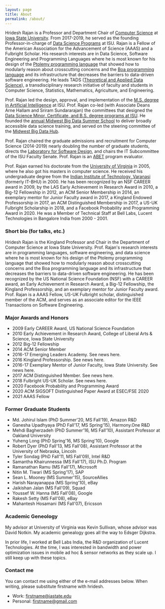 ```yaml
---
layout: page
title: About
permalink: /about/
---
```


Hridesh Rajan is a Professor and Department Chair
of [Computer Science](http://www.cs.iastate/edu)
at [Iowa State University](http://www.iastate.edu).
From 2017-2019, he served as the founding 
Professor-in-charge of [Data Science Programs](https://datascience.iastate.edu) at ISU. 
Rajan is a Fellow of the American Association for the Advancement of Science (AAAS)
and a Fulbright Scholar.
His research interests are in
Data Science, Software Engineering and Programming Languages 
where he is most known for his design of the 
[Ptolemy programming language](http://ptolemy.cs.iastate.edu) that 
showed how to modularly reason about crosscutting concerns and the 
[Boa programming language](http://boa.cs.iastate.edu) 
and its infrastructure that decreases the barriers to data-driven software engineering. 
He leads TADS ([Theoretical and Applied Data Science](https://tads.research.iastate.edu)), 
a transdisciplinary research initiative of faculty and students in 
Computer Science, Statistics, Mathematics, Agriculture, and Engineering. 

Prof. Rajan led the design, approval, and implementation of the 
[M.S. degree in Artificial Intelligence](https://www.cs.iastate.edu/ai) at ISU. 
Prof. Rajan co-led (with Associate Deans Arne Hallam and Sriram Sundararajan) 
the committees that designed the [Data Science Minor, Certificate, and 
B.S. degree programs at ISU](https://datascience.iastate.edu). 
He founded the [annual Midwest Big Data Summer School](http://mbds.cs.iastate.edu) 
to deliver broadly accessible data science training, and 
served on the steering committee of the [Midwest Big Data Hub](http://midwestbigdatahub.org).

Prof. Rajan chaired the graduate admissions and recruitment 
for Computer Science (2014-2019) nearly doubling the number 
of graduate students, directs the 
[Laboratory for Software Design](http://design.cs.iastate.edu), 
and chairs the IT Subcommittee of the ISU Faculty Senate. 
Prof. Rajan is an [ABET](http://ABET.org/) program evaluator.

Prof. Rajan earned his doctorate from the 
[University of Virginia](http://virginia.edu)
in 2005, where he also got his masters in computer science. 
He received his undergraduate degree from the 
[Indian Institute of Technology, Varanasi](http://iitbhu.ac.in)
(formerly IT-BHU) in 2000. 
He has been recognized by an NSF CAREER award in 2009, 
by the LAS Early Achievement in Research Award in 2010, 
a Big-12 Fellowship in 2012, 
an ACM Senior Membership in 2014, 
an exemplary mentor for Junior Faculty award in 2017, 
a Kingland Endowed Professorship in 2017, 
an ACM Distinguished Membership in 2017, 
a US-UK Fulbright Scholarship in 2018,
and a Facebook Probability and Programming Award in 2020. 
He was a Member of Technical Staff at Bell Labs, 
Lucent Technologies in Bangalore India from 2000 - 2001.

### Short bio (for talks, etc.)

Hridesh Rajan is the Kingland Professor and Chair in the Department of Computer Science at Iowa State University. Prof. Rajan's research interests are in programming languages, software engineering, and data science where he is most known for his design of the Ptolemy programming language that showed how to modularly reason about crosscutting concerns and the Boa programming language and its infrastructure that decreases the barriers to data-driven software engineering. He has been recognized by the US National Science Foundation (NSF) with a CAREER award, an Early Achievement in Research Award, a Big-12 Fellowship, the Kingland Professorship, and an exemplary mentor for Junior Faculty award. Prof. Rajan is a AAAS Fellow, US-UK Fulbright scholar, distinguished member of the ACM, and serves as an associate editor for the IEEE Transactions on Software Engineering.

### Major Awards and Honors

- 2009 Early CAREER Award, US National Science Foundation
- 2010 Early Achievement in Research Award, College of Liberal Arts & Science, Iowa State University
- 2012 Big-12 Fellowship
- 2014 ACM Senior Member
- 2016-17 Emerging Leaders Academy. See news here.
- 2016 Kingland Professorship. See news here.
- 2016-17 Exemplary Mentor of Junior Faculty, Iowa State University. See news here.
- 2017 ACM Distinguished Member. See news here.
- 2018 Fulbright US-UK Scholar. See news here.
- 2020 Facebook Probability and Programming Award
- 2020 ACM SIGSOFT Distinguished Paper Award at ESEC/FSE 2020
- 2021 AAAS Fellow 

### Former Graduate Students

- Md. Johirul Islam (PhD Summer'20, MS Fall'19), Amazon R&D
- Ganesha Upadhyaya (PhD Fall'17, MS Spring'15), Harmony.One R&D
- Mehdi Bagherzadeh (PhD Summer'16, MS Fall'10), Assistant Professor at Oakland University
- Yuheng Long (PhD Spring'16, MS Spring'10), Google
- Robert Dyer (PhD Fall'13, MS Fall'08), Assistant Professor at the University of Nebraska, Lincoln
- Tyler Sondag (PhD Fall'11, MS Fall'09), Intel R&D
- Samantha Khairunnessa (MS Fall'17), ISU Ph.D. Program
- Ramanathan Ramu (MS Fall'17), Microsoft
- Nitin M. Tiwari (MS Spring'17), SAP
- Sean L. Mooney (MS Summer'15), SourceAllies
- Harish Narayanappa (MS Spring'10), eBay
- Jaikishan Jalan (MS Fall'09), Squad
- Youssef W. Hanna (MS Fall'08), Google
- Rakesh Setty (MS Fall'08), eBay
- Mahantesh Hosamani (MS Fall'07), Ericsson


### Academic Geneology

My advisor at University of Virginia was Kevin Sullivan, 
whose advisor was David Notkin. 
My academic genealogy goes all the way to Edsger Dijkstra.

In prior life, I worked at Bell Labs India, the R&D organization of Lucent Technologies. At the time, I was interested in bandwidth and power optimization issues in mobile ad hoc & sensor networks as they scale up. I still keep up with these topics.

### Contact me

You can contact me using either of the e-mail addresses below. 
When writing, please substitute firstname with hridesh.

* Work: [firstname@iastate.edu](mailto:firstname@iastate.edu)
* Personal: [firstname@gmail.com](mailto:firstname@gmail.com)

